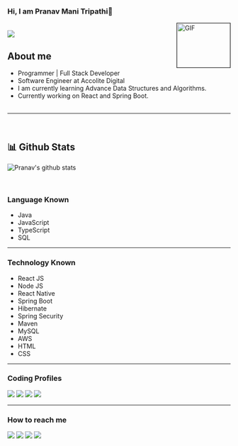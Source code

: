 ### Hi, I am Pranav Mani Tripathi👋

<img border="1px solid black" align="right" width="120" height="100" alt="GIF" src="https://media.giphy.com/media/bcKmIWkUMCjVm/giphy.gif">
<br>

<img src="https://komarev.com/ghpvc/?username=pranavmanitripathi"/>

## About me

- Programmer | Full Stack Developer<br>
- Software Engineer at Accolite Digital <br>
- I am currently learning Advance Data Structures and Algorithms.<br> 
- Currently working on React and Spring Boot.
<br><br>

<hr></hr>
<br>
<h2>📊 Github Stats</h2>

![Pranav's github stats](https://github-readme-stats.vercel.app/api?username=pranavmanitripathi&theme=onedark)

<br>
	
### Language Known
- Java
- JavaScript
- TypeScript
- SQL

<hr></hr>

### Technology Known
- React JS
- Node JS
- React Native
- Spring Boot
- Hibernate
- Spring Security
- Maven
- MySQL
- AWS
- HTML
- CSS

<hr></hr>


### Coding Profiles
[<img src="https://img.shields.io/badge/-Leet Code-orange"/>](https://leetcode.com/pranavtripathikishan26/)
[<img src="https://img.shields.io/badge/-GFG-golden"/>](https://auth.geeksforgeeks.org/user/pranavmani/)
[<img src="https://img.shields.io/badge/-Binary Search-green"/>](https://binarysearch.com/@/exception)
[<img src="https://img.shields.io/badge/-Code Chef-blue"/>](https://www.codechef.com/users/pranavmani22)

<hr></hr>

### How to reach me
[<img src="https://img.shields.io/badge/-Portfolio-red"/>](https://pranavmani-portfolio.netlify.app/)
[<img src="https://img.shields.io/badge/-E Mail-blue"/>](mailto:pranavtripathikishan26@gmail.com)
[<img src="https://img.shields.io/badge/-Linked In-white"/>](https://www.linkedin.com/in/pranavmanitripathi/)
[<img src="https://img.shields.io/badge/-Instagram-green"/>](https://www.instagram.com/pranavmanitripathi/)




